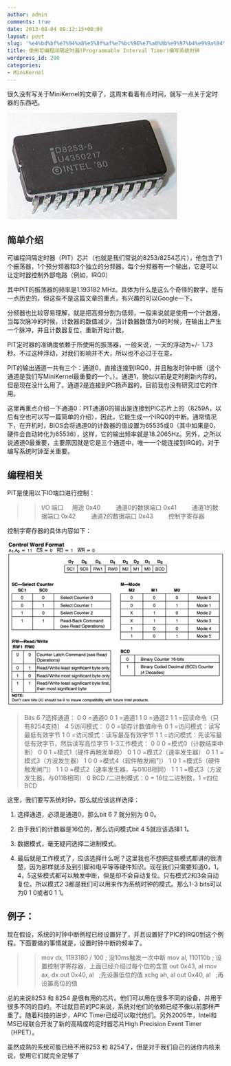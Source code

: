 ```yaml
---
author: admin
comments: true
date: 2013-08-04 08:12:15+00:00
layout: post
slug: '%e4%bd%bf%e7%94%a8%e5%8f%af%e7%bc%96%e7%a8%8b%e9%97%b4%e9%9a%94%e5%ae%9a%e6%97%b6%e5%99%a8programmable-interval-timer%e7%bc%96%e5%86%99%e7%b3%bb%e7%bb%9f%e6%97%b6%e9%92%9f'
title: 使用可编程间隔定时器(Programmable Interval Timer)编写系统时钟
wordpress_id: 290
categories:
- MiniKernel
---
```


很久没有写关于MiniKernel的文章了，这周末看着有点时间，就写一点关于定时器的东西吧。

[![8253](/uploads/2013/08/8253.jpg)](/uploads/2013/08/8253.jpg)


## 简单介绍


可编程间隔定时器（PIT）芯片（也就是我们常说的8253/8254芯片），他包含了1个振荡器，1个预分频器和3个独立的分频器。每个分频器有一个输出，它是可以让定时器控制外部电路（例如，IRQ0）

其中PIT的振荡器的频率是1.193182 MHz。具体为什么是这么个奇怪的数字，是有一点历史的，但这些不是这篇文章的重点，有兴趣的可以Google一下。

分频器也比较容易理解，就是把高频分割为低频，一般来说就是使用一个计数器，当每次脉冲的时候，计数器的数值减少，当计数器数值为0的时候，在输出上产生一个脉冲，并且计数器复位，重新开始计数。

PIT定时器的准确度依赖于所使用的振荡器，一般来说，一天的浮动为+/- 1.73秒。不过这种浮动，对我们影响并不大，所以也不必过于在意。

PIT的输出通道一共有三个：通道0，直接连接到IRQ0，并且触发时钟中断（这个通道是我们写MiniKernel最重要的一个。）。通道1，貌似以前是定时刷新内存的，但是现在没什么用了。通道2是连接到PC扬声器的，目前我也没有研究过它的作用。

这里再重点介绍一下通道0：PIT通道0的输出是连接到PIC芯片上的（8259A，以后有空也可以写一篇简单的介绍），因此，它能生成一个IRQ0的中断。通常情况下，在开机时，BIOS会将通道0的计数器的值设置为65535或0（其中如果是0，硬件会自动转化为65536），这样，它的输出频率就是18.2065Hz。另外，之所以说通道0最重要，主要原因就是它是三个通道中，唯一一个能连接到IRQ的，对于编写系统时钟至关重要。




## 编程相关


PIT是使用以下IO端口进行控制：





<blockquote>

> 
> I/O 端口     用途
0x40         通道0的数据端口
0x41         通道1的数据端口
0x42         通道2的数据端口
0x43         控制字寄存器
> 
> 
</blockquote>





控制字寄存器的具体内容如下：

[![8253cw](/uploads/2013/08/8253cw.png)](/uploads/2013/08/8253cw.png)





<blockquote>Bits
6 7选择通道：
0 0 =通道0
0 1 =通道1
1 0 =通道2
1 1 =回读命令（只有8254支持）
4 5访问模式：
0 0 =锁存计数值命令
0 1 =访问模式：读写最低有效字节
1 0 =访问模式：读写最高有效字节
1 1 =访问模式：先读写最低有效字节，然后读写高位字节
1-3工作模式：
0 0 0 =模式0（计数结束中断）
0 0 1 =模式1（硬件再触发单稳）
0 1 0 =模式2（速率发生器）
0 1 1 =模式3（方波发生器）
1 0 0 =模式4（软件触发闸门）
1 0 1 =模式5（硬件触发闸门）
1 1 0 =模式2（速率发生器，与010B相同）
1 1 1 =模式3（方波发生器，与011B相同）
0 BCD /二进制模式：0 = 16位二进制数，1 =四位BCD</blockquote>





这里，我们要写系统时钟，那么就应该这样选择：



	
  1. 选择通道，必须是通道0，那么bit 6 7 就分别为 0 0。

	
  2. 由于我们的计数器是16位的，那么访问模式bit 4 5就应该选择1 1。

	
  3. 数据模式，毫无疑问选择二进制模式。

	
  4. 最后就是工作模式了，应该选择什么呢？这里我也不想把这些模式都讲的很清楚，因为那样就涉及到引脚和电平等等硬件知识。现在我们只需要知道0，1，4，5这些模式都可以触发中断，但是却不会自动复位。只有模式2和3会自动复位。所以模式2 3都是我们可以用来作为系统时钟的模式。那么1-3 bits可以为0 1 0或者0 1 1。




## 例子：


现在假设，系统的时钟中断例程已经设置好了，并且设置好了PIC的IRQ0到这个例程。下面要做的事情就是，设置时钟中断的频率了。


<blockquote>

> 
> mov dx, 1193180 / 100 ; 没10ms触发一次中断
mov al, 110110b ; 设置控制字寄存器，上面已经介绍过每个位的含意
out 0x43, al
mov ax, dx
out 0x40, al   ;先设置低位的值
xchg ah, al
out 0x40, al   ;再设置高位的值
> 
> 
</blockquote>


总的来说8253 和 8254 是很有用的芯片。他们可以用在很多不同的设备，并用于很多不同的目的。不过就目前的PC来说，系统对他们的依赖已经不像以前那样严重了。随着科技的进步，APIC Timer已经可以取代他们。另外2005年，Intel和MS已经联合开发了新的高精度的定时器芯片High Precision Event Timer（HPET）。

虽然成熟的系统可能已经不用8253 和 8254了，但是对于我们自己的迷你内核来说，使用它们就完全足够了
